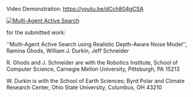 Video Demonstration: https://youtu.be/dCch804gCSA 

[![Multi-Agent Active Search](http://i3.ytimg.com/vi/dCch804gCSA/maxresdefault.jpg)](https://www.youtube.com/watch?v=dCch804gCSA)


for the submitted work:

''Multi-Agent Active Search using Realistic Depth-Aware Noise Model'',
Ramina Ghods, William J. Durkin, Jeff Schneider

R. Ghods and J. Schneider are with the Robotics Institute, School of Computer Science, Carnegie Mellon University, Pittsburgh, PA 15213

W. Durkin is with the School of Earth Sciences; Byrd Polar and Climate Research Center, Ohio State University, Columbus, OH 43210
